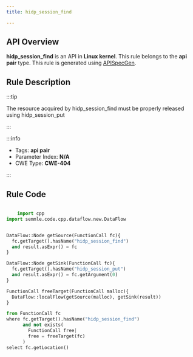 ```yaml
---
title: hidp_session_find

---
```



## API Overview
**hidp_session_find** is an API in **Linux kernel**. This rule belongs to the **api pair** type. This rule is generated using [APISpecGen](../../tools/APISpecGen).
## Rule Description

:::tip

The resource acquired by hidp_session_find must be properly released using hidp_session_put

:::

:::info

- Tags: **api pair**
- Parameter Index: **N/A**
- CWE Type: **CWE-404**

:::

## Rule Code
```python

    import cpp
import semmle.code.cpp.dataflow.new.DataFlow


DataFlow::Node getSource(FunctionCall fc){
  fc.getTarget().hasName("hidp_session_find")
  and result.asExpr() = fc
}

DataFlow::Node getSink(FunctionCall fc){
  fc.getTarget().hasName("hidp_session_put")
  and result.asExpr() = fc.getArgument(0)
}

FunctionCall freeTarget(FunctionCall malloc){
  DataFlow::localFlow(getSource(malloc), getSink(result))
}

from FunctionCall fc
where fc.getTarget().hasName("hidp_session_find")
      and not exists(
        FunctionCall free| 
        free = freeTarget(fc)
      )
select fc.getLocation()

    
```